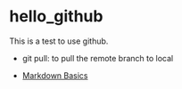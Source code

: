 hello_github
============

This is a test to use github.

* git pull: to pull the remote branch to local
 
* [Markdown Basics](https://help.github.com/articles/markdown-basics/)
 
